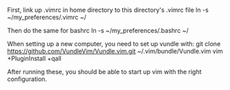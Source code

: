 First, link up .vimrc in home directory to this directory's .vimrc file
ln -s ~/my_preferences/.vimrc ~/

Then do the same for bashrc
ln -s ~/my_preferences/.bashrc ~/

When setting up a new computer, you need to set up vundle with:
git clone https://github.com/VundleVim/Vundle.vim.git ~/.vim/bundle/Vundle.vim
vim +PluginInstall +qall

After running these, you should be able to start up vim with the right configuration. 
